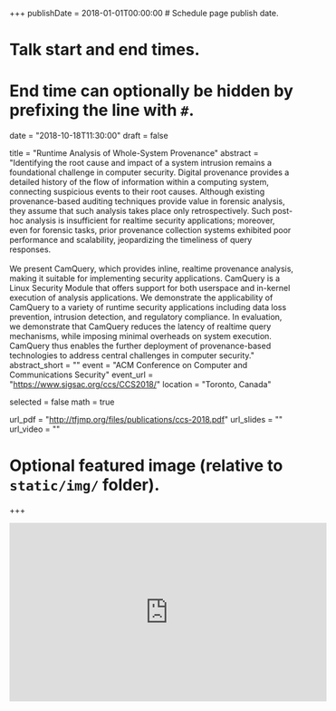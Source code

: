 +++
publishDate = 2018-01-01T00:00:00  # Schedule page publish date.

# Talk start and end times.
#   End time can optionally be hidden by prefixing the line with `#`.
date = "2018-10-18T11:30:00"
draft = false

title = "Runtime Analysis of Whole-System Provenance"
abstract = "Identifying the root cause and impact of a system intrusion remains a foundational challenge in computer security. Digital provenance provides a detailed history of the flow of information within a computing system, connecting suspicious events to their root causes. Although existing provenance-based auditing techniques provide value in forensic analysis, they assume that such analysis takes place only retrospectively. Such post-hoc analysis is insufficient for realtime security applications; moreover, even for forensic tasks, prior provenance collection systems exhibited poor performance and scalability, jeopardizing the timeliness of query responses.<br/><br/> We present CamQuery, which provides inline, realtime provenance analysis, making it suitable for implementing security applications. CamQuery is a Linux Security Module that offers support for both userspace and in-kernel execution of analysis applications. We demonstrate the applicability of CamQuery to a variety of runtime security applications including data loss prevention, intrusion detection, and regulatory compliance. In evaluation, we demonstrate that CamQuery reduces the latency of realtime query mechanisms, while imposing minimal overheads on system execution. CamQuery thus enables the further deployment of provenance-based technologies to address central challenges in computer security."
abstract_short = ""
event = "ACM Conference on Computer and Communications Security"
event_url = "https://www.sigsac.org/ccs/CCS2018/"
location = "Toronto, Canada"

selected = false
math = true

url_pdf = "http://tfjmp.org/files/publications/ccs-2018.pdf"
url_slides = ""
url_video = ""

# Optional featured image (relative to `static/img/` folder).

+++
<div align="center">
<iframe width="560" height="315" src="https://www.youtube.com/embed/6VBVwH88o4Y" frameborder="0" allow="accelerometer; autoplay; encrypted-media; gyroscope; picture-in-picture" allowfullscreen></iframe>
</div>
